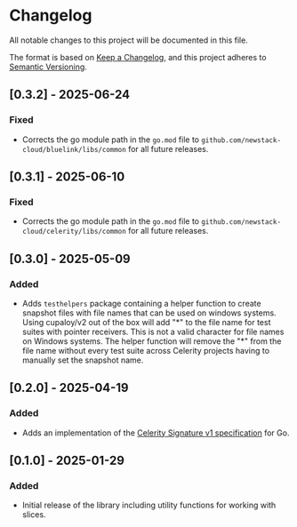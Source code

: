 # Changelog

All notable changes to this project will be documented in this file.

The format is based on [Keep a Changelog](https://keepachangelog.com/en/1.0.0/),
and this project adheres to [Semantic Versioning](https://semver.org/spec/v2.0.0.html).

## [0.3.2] - 2025-06-24

### Fixed

- Corrects the go module path in the `go.mod` file to `github.com/newstack-cloud/bluelink/libs/common` for all future releases.

## [0.3.1] - 2025-06-10

### Fixed

- Corrects the go module path in the `go.mod` file to `github.com/newstack-cloud/celerity/libs/common` for all future releases.

## [0.3.0] - 2025-05-09

### Added

- Adds `testhelpers` package containing a helper function to create snapshot files with file names that can be used on windows systems. Using cupaloy/v2 out of the box will add "\*" to the file name for test suites with pointer receivers. This is not a valid character for file names on Windows systems. The helper function will remove the "\*" from the file name without every test suite across Celerity projects having to manually set the snapshot name.

## [0.2.0] - 2025-04-19

### Added

- Adds an implementation of the [Celerity Signature v1 specification](https://www.celerityframework.io/docs/auth/signature-v1) for Go.

## [0.1.0] - 2025-01-29

### Added

- Initial release of the library including utility functions for working with slices.

